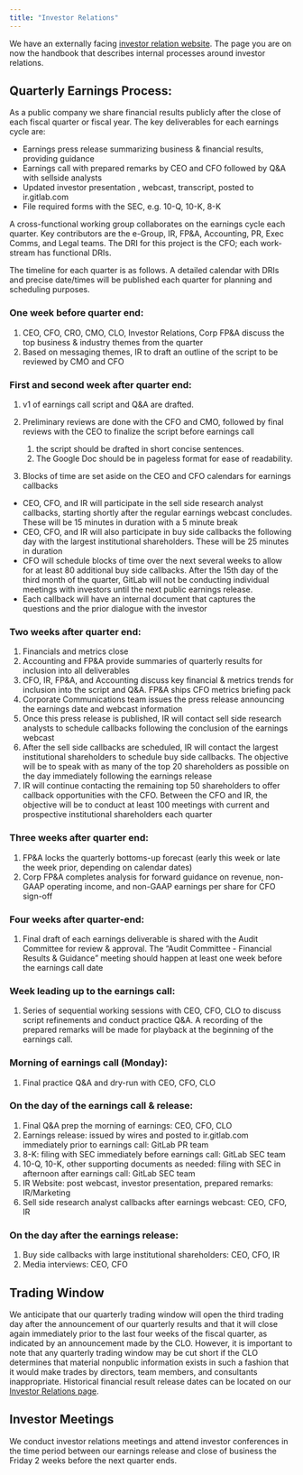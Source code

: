```yaml
---
title: "Investor Relations"
---
```


We have an externally facing [investor relation website](https://ir.gitlab.com/).
The page you are on now the handbook that describes internal processes around investor relations.

## Quarterly Earnings Process:

As a public company we share financial results publicly after the close of each fiscal quarter or fiscal year. The key deliverables for each earnings cycle are:

- Earnings press release summarizing business & financial results, providing guidance
- Earnings call with prepared remarks by CEO and CFO followed by Q&A with sellside analysts
- Updated investor presentation , webcast, transcript, posted to ir.gitlab.com
- File required forms with the SEC, e.g. 10-Q, 10-K, 8-K

A cross-functional working group collaborates on the earnings cycle each quarter. Key contributors are the e-Group, IR, FP&A, Accounting, PR, Exec Comms, and Legal teams. The DRI for this project is the CFO; each work-stream has functional DRIs.

The timeline for each quarter is as follows. A detailed calendar with DRIs and precise date/times will be published each quarter for planning and scheduling purposes.

### One week before quarter end:

1. CEO, CFO, CRO, CMO, CLO, Investor Relations, Corp FP&A discuss the top business & industry themes from the quarter
1. Based on messaging themes, IR to draft an outline of the script to be reviewed by CMO and CFO

### First and second week after quarter end:

1. v1 of earnings call script and Q&A are drafted.
1. Preliminary reviews are done with the CFO and CMO, followed by final reviews with the CEO to finalize the script before earnings call
    1. the script should be drafted in short concise sentences.
    1. The Google Doc should be in pageless format for ease of readability.

1. Blocks of time are set aside on the CEO and CFO calendars for earnings callbacks

- CEO, CFO, and IR will participate in the sell side research analyst callbacks, starting shortly after the regular earnings webcast concludes.  These will be 15 minutes in duration with a 5 minute break
- CEO, CFO, and IR will also participate in buy side callbacks the following day with the largest institutional shareholders.  These will be 25 minutes in duration
- CFO will schedule blocks of time over the next several weeks to allow for at least 80 additional buy side callbacks.  After the 15th day of the third month of the quarter, GitLab will not be conducting individual meetings with investors until the next public earnings release.
- Each callback will have an internal document that captures the questions and the prior dialogue with the investor


### Two weeks after quarter end:

1. Financials and metrics close
1. Accounting and FP&A provide summaries of quarterly results for inclusion into all deliverables
1. CFO, IR, FP&A, and Accounting discuss key financial & metrics trends for inclusion into the script and Q&A. FP&A ships CFO metrics briefing pack
1. Corporate Communications team issues the press release announcing the earnings date and webcast information
1. Once this press release is published, IR will contact sell side research analysts to schedule callbacks following the conclusion of the earnings webcast
1. After the sell side callbacks are scheduled, IR will contact the largest institutional shareholders to schedule buy side callbacks.  The objective will be to speak with as many of the top 20 shareholders as possible on the day immediately following the earnings release
1. IR will continue contacting the remaining top 50 shareholders to offer callback opportunities with the CFO.  Between the CFO and IR, the objective will be to conduct at least 100 meetings with current and prospective institutional shareholders each quarter


### Three weeks after quarter end:

1. FP&A locks the quarterly bottoms-up forecast (early this week or late the week prior, depending on calendar dates)
1. Corp FP&A completes analysis for forward guidance on revenue, non-GAAP operating income, and non-GAAP earnings per share for CFO sign-off

### Four weeks after quarter-end:

1. Final draft of each earnings deliverable is shared with the Audit Committee for review & approval. The “Audit Committee - Financial Results & Guidance” meeting should happen at least one week before the earnings call date

### Week leading up to the earnings call:

1. Series of sequential working sessions with CEO, CFO, CLO to discuss script refinements and conduct practice Q&A. A recording of the prepared remarks will be made for playback at the beginning of the earnings call.

### Morning of earnings call (Monday):

1. Final practice Q&A and dry-run with CEO, CFO, CLO

### On the day of the earnings call & release:

1. Final Q&A prep the morning of earnings: CEO, CFO, CLO
1. Earnings release: issued by wires and posted to ir.gitlab.com immediately prior to earnings call: GitLab PR team
1. 8-K: filing with SEC immediately before earnings call: GitLab SEC team
1. 10-Q, 10-K, other supporting documents as needed: filing with SEC in afternoon after earnings call: GitLab SEC team
1. IR Website: post webcast, investor presentation, prepared remarks: IR/Marketing
1. Sell side research analyst callbacks after earnings webcast:  CEO, CFO, IR

### On the day after the earnings release:

1. Buy side callbacks with large institutional shareholders:  CEO, CFO, IR
1. Media interviews:  CEO, CFO

## Trading Window

We anticipate that our quarterly trading window will open the third trading day after the
announcement of our quarterly results and that it will close again immediately prior to the last
four weeks of the fiscal quarter, as indicated by an announcement made by the CLO. However, it is
important to note that any quarterly trading window may be cut short if the CLO determines that
material nonpublic information exists in such a fashion that it would make trades by directors,
team members, and consultants inappropriate. Historical financial result release dates can be
located on our [Investor Relations page](https://ir.gitlab.com/financial-information/quarterly-results).

## Investor Meetings

We conduct investor relations meetings and attend investor conferences in the time period between our earnings release and close of business the Friday 2 weeks before the next quarter ends.
